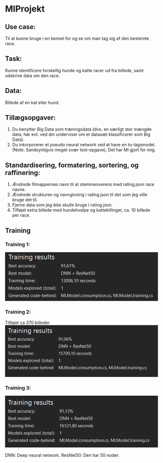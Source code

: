 # MlProjekt
## Use case: 
Til at kunne bruge i en kennel for og se om man tag sig af den bestemte race.
## Task: 
Kunne identificere forskellig hunde og katte racer ud fra billede, samt udskrive data om den race.
## Data: 
Billede af en kat eller hund.
## Tillægsopgaver:
<ol>
<li>
Du benytter Big Data som træningsdata (dvs. en særligt stor mængde data; hør evt. ved din underviser om et datasæt klassificerer som Big Data).
</li>
<li>
Du inkorporerer et pseudo neural network ved at have en to-lagsmodel. (Note: Sandsynligvis meget svær test-opgave), Det har Ml gjort for mig.
</li>
</ol>

## Standardisering, formatering, sortering, og raffinering:
<ol>
<li>
Ændrede filmappernes navn til at stemmeoverens med rating.json race navne.
</li>
<li>
Ændrede strukturen og navngivning i rating.json til det som jeg ville bruge det til.
</li>
<li>
Fjerne data som jeg ikke skulle bruge i rating.json.
</li>
<li>
Tilføjet extra billede med hundehvalpe og kattekillinger, ca. 10 billede per race.
</li>
</ol>






## Training

### Training 1:
![Test](https://github.com/gamingAmee/MlProjekt/blob/master/training1.png)
### Training 2:
Tilføjet ca 370 billeder
<br/>
![Test](https://github.com/gamingAmee/MlProjekt/blob/master/training2.png)
### Training 3:
![Test](https://github.com/gamingAmee/MlProjekt/blob/master/training3.PNG)

DNN: Deep neural network.
ResNet50: Den har 50 noder.
